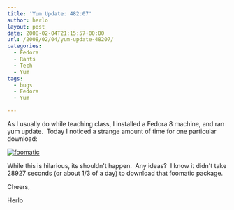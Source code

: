 ```yaml
---
title: 'Yum Update: 482:07'
author: herlo
layout: post
date: 2008-02-04T21:15:57+00:00
url: /2008/02/04/yum-update-48207/
categories:
  - Fedora
  - Rants
  - Tech
  - Yum
tags:
  - bugs
  - Fedora
  - Yum

---
```

As I usually do while teaching class, I installed a Fedora 8 machine, and ran yum update.  Today I noticed a strange amount of time for one particular download:

[![foomatic][1]][2]

While this is hilarious, its shouldn't happen.  Any ideas?  I know it didn't take 28927 seconds (or about 1/3 of a day) to download that foomatic package.

Cheers,

Herlo

 [1]: {{<siteurl>}}uploads/2008/02/48207.png
 [2]: {{<siteurl>}}uploads/2008/02/48207.png "foomatic"
